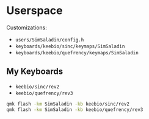 # Userspace

Customizations:

- `users/SimSaladin/config.h`
- `keyboards/keebio/sinc/keymaps/SimSaladin`
- `keyboards/keebio/quefrency/keymaps/SimSaladin`

## My Keyboards

- `keebio/sinc/rev2`
- `keebio/quefrency/rev3`

```bash
qmk flash -km SimSaladin -kb keebio/sinc/rev2
qmk flash -km SimSaladin -kb keebio/quefrency/rev3
```
